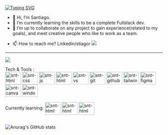  [![Typing SVG](https://readme-typing-svg.herokuapp.com/?lines=Welcome+to+my+profile!;I'm+a+FrontEnd+Developer+and+Engineer)](https://git.io/typing-svg)

- 👋 Hi, I’m Santiago.
- 🌱 I’m currently learning the skills to be a complete Fullstack dev.
- 🔨 I’m up to collaborate on any project to gain experience(related to my goals), and meet creative people who like to work as a team.
<!-- - 💻 <a href="https://jolimadev.com/">Portfolio</a> -->
- 📫 How to reach me? Linkedin/stiagor <img src= https://img.shields.io/badge/Ask%20me-anything-1abc9c.svg />
------------------------------------------------
  ![](https://komarev.com/ghpvc/?username=StiagoR&color=brightgreen)
<div style = "display: inline_block">Tech & Tools : <br>
  <img align="center" alt="snt-html" height="40" width="50" src="https://cdn.jsdelivr.net/gh/devicons/devicon/icons/html5/html5-original-wordmark.svg" />
  <img align="center" alt="snt-css" height="40" width="50" src="https://cdn.jsdelivr.net/gh/devicons/devicon/icons/css3/css3-original-wordmark.svg" />
   <img align="center" alt="snt-js" height="40" width="50" src="https://cdn.jsdelivr.net/gh/devicons/devicon/icons/javascript/javascript-original.svg" />
   <img align="center" alt="snt-html" height="40" width="50" src="https://cdn.jsdelivr.net/gh/devicons/devicon/icons/react/react-original.svg" />
   <img align="center" alt="snt-vs" height="40" width="50" src="https://cdn.jsdelivr.net/gh/devicons/devicon/icons/visualstudio/visualstudio-plain.svg" />
    <img align="center" alt="snt-git" height="40" width="50" src="https://cdn.jsdelivr.net/gh/devicons/devicon/icons/git/git-plain-wordmark.svg" />
    <img align="center" alt="snt-github" height="40" width="50" src="https://cdn.jsdelivr.net/gh/devicons/devicon/icons/github/github-original.svg" />
    <img align="center" alt="snt-tailwind" height="40" width="50" src="https://cdn.jsdelivr.net/gh/devicons/devicon/icons/tailwindcss/tailwindcss-plain.svg" />
    <img align="center" alt="snt-figma" height="40" width="50" src="https://cdn.jsdelivr.net/gh/devicons/devicon/icons/figma/figma-original.svg" />
    <img align="center" alt="snt-canva" height="40" width="50" src="https://cdn.jsdelivr.net/gh/devicons/devicon/icons/canva/canva-original.svg" />
    <img align="center" alt="snt-windows" height="40" width="50" src="https://cdn.jsdelivr.net/gh/devicons/devicon/icons/windows8/windows8-original.svg" />

  
  </div> <br>
  
  <div> Currently learning:
    
 <img align="center" alt="snt-html" height="40" width="50" src="https://cdn.jsdelivr.net/gh/devicons/devicon/icons/nodejs/nodejs-original.svg" />

  
  <img align="center" alt="snt-html" height="40" width="50" src="https://cdn.jsdelivr.net/gh/devicons/devicon/icons/mysql/mysql-original-wordmark.svg" />
   
  <img align="center" alt="snt-html" height="40" width="50" src="https://cdn.jsdelivr.net/gh/devicons/devicon/icons/solidity/solidity-original.svg" />


  </div> <br>

![Anurag's GitHub stats](https://github-readme-stats.vercel.app/api?username=StiagoR&show_icons=true&theme=dark)

